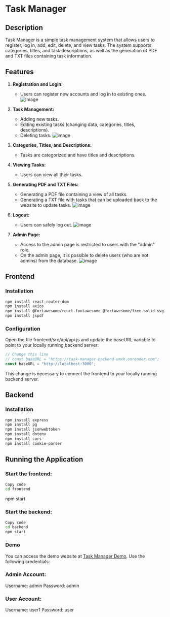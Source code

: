 # Task Manager

## Description

Task Manager is a simple task management system that allows users to register, log in, add, edit, delete, and view tasks. The system supports categories, titles, and task descriptions, as well as the generation of PDF and TXT files containing task information.

## Features

1. **Registration and Login:**
   - Users can register new accounts and log in to existing ones.
![image](https://github.com/konrad-harezlak/task-manager/assets/146349083/65436cf9-59dc-408e-ae6b-79f5dac03e47)

2. **Task Management:**
   - Adding new tasks.
   - Editing existing tasks (changing data, categories, titles, descriptions).
   - Deleting tasks.
![image](https://github.com/konrad-harezlak/task-manager/assets/146349083/6b21c926-0dbe-48e6-ac5f-aede05c7f1b1)

3. **Categories, Titles, and Descriptions:**
   - Tasks are categorized and have titles and descriptions.

4. **Viewing Tasks:**
   - Users can view all their tasks.

5. **Generating PDF and TXT Files:**
   - Generating a PDF file containing a view of all tasks.
   - Generating a TXT file with tasks that can be uploaded back to the website to update tasks.
![image](https://github.com/konrad-harezlak/task-manager/assets/146349083/84c49f9a-59d4-4150-9859-94c8bbe2ff7d)

6. **Logout:**
   - Users can safely log out.
![image](https://github.com/konrad-harezlak/task-manager/assets/146349083/a831098c-4fcc-4241-a46e-64be669a09f9)


7. **Admin Page:**
   - Access to the admin page is restricted to users with the "admin" role.
   - On the admin page, it is possible to delete users (who are not admins) from the database.
![image](https://github.com/konrad-harezlak/task-manager/assets/146349083/69c670b5-04d0-418a-8ae8-e6a0f4bf4cf0)


## Frontend

### Installation

```bash
npm install react-router-dom
npm install axios
npm install @fortawesome/react-fontawesome @fortawesome/free-solid-svg-icons
npm install jspdf
```
### Configuration
Open the file frontend/src/api/api.js and update the baseURL variable to point to your locally running backend server:

```javascript
// Change this line
// const baseURL = "https://task-manager-backend-umxh.onrender.com";
const baseURL = "http://localhost:3000";
```

This change is necessary to connect the frontend to your locally running backend server.


## Backend

### Installation

```bash
npm install express
npm install pg
npm install jsonwebtoken
npm install dotenv
npm install cors
npm install cookie-parser
```

## Running the Application

### Start the frontend:
```bash
Copy code
cd frontend
```
npm start
### Start the backend:
```bash
Copy code
cd backend
npm start
```

### Demo
You can access the demo website at [Task Manager Demo](https://task-manager-frontend-2l7a.onrender.com). Use the following credentials:

### Admin Account:

Username: admin
Password: admin

### User Account:

Username: user1
Password: user
